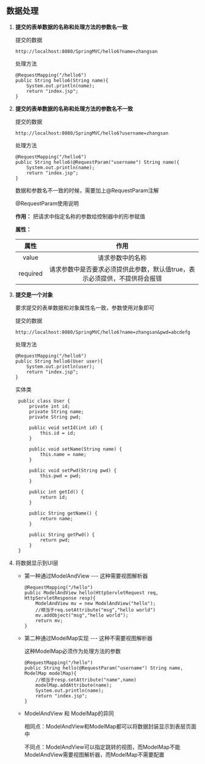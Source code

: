## 数据处理

1. **提交的表单数据的名称和处理方法的参数名一致**

   提交的数据
   ```
   http://localhost:8080/SpringMVC/hello6?name=zhangsan
   ```
   
   处理方法
   ```
   @RequestMapping("/hello6")
   public String hello6(String name){
       System.out.println(name);
       return "index.jsp";
   }
   ```

2. **提交的表单数据的名称和处理方法的参数名不一致**

   提交的数据
   ```
   http://localhost:8080/SpringMVC/hello6?username=zhangsan
   ```
   
   处理方法
   ```
   @RequestMapping("/hello6")
   public String hello6(@RequestParam("username") String name){
       System.out.println(name);
       return "index.jsp";
   }
   ```
   
   数据和参数名不一致的时候，需要加上@RequestParam注解
   
   @RequestParam使用说明
   
   **作用：**
      把请求中指定名称的参数给控制器中的形参赋值
      
   **属性：**
   
      属性|作用
      |:--:|:--:
      value|请求参数中的名称
      required|请求参数中是否要求必须提供此参数，默认值true，表示必须提供，不提供将会报错
      
3. **提交是一个对象**

   要求提交的表单数据和对象属性名一致，参数使用对象即可
   
   提交的数据
   ```
   http://localhost:8080/SpringMVC/hello6?name=zhangsan&pwd=abcdefg
   ```
   
   处理方法
   ```
   @RequestMapping("/hello6")
   public String hello6(User user){
       System.out.println(user);
       return "index.jsp";
   }
   ```
   
   实体类
   ```
    public class User {
        private int id;
        private String name;
        private String pwd;

        public void setId(int id) {
            this.id = id;
        }

        public void setName(String name) {
            this.name = name;
        }

        public void setPwd(String pwd) {
            this.pwd = pwd;
        }

        public int getId() {
            return id;
        }

        public String getName() {
            return name;
        }

        public String getPwd() {
            return pwd;
        }
    }
   ```
   
4. 将数据显示到UI层
   - 第一种通过ModelAndView --- 这种需要视图解析器
      
      ```
      @RequestMapping("/hello")
      public ModelAndView hello(HttpServletRequest req, HttpServletResponse resp){
          ModelAndView mv = new ModelAndView("hello");
          //相当于req.setAttribute("msg","hello world")
          mv.addObject("msg","hello world");
          return mv;
      }
      ```
      
   - 第二种通过ModelMap实现 --- 这种不需要视图解析器
      
      这种ModelMap必须作为处理方法的参数
      ```
      @RequestMapping("/hello")
      public String hello(@RequestParam("username") String name, ModelMap modelMap){
          //相当于resp.setAttribute("name",name)
          modelMap.addAttribute(name);
          System.out.println(name);
          return "index.jsp";
      }
      ```
      
   - ModelAndView 和 ModelMap的异同
   
      相同点：ModelAndView和ModelMap都可以将数据封装显示到表层页面中
      
      不同点：ModelAndView可以指定跳转的视图，而ModelMap不能</br>
              ModelAndView需要视图解析器，而ModelMap不需要配置
